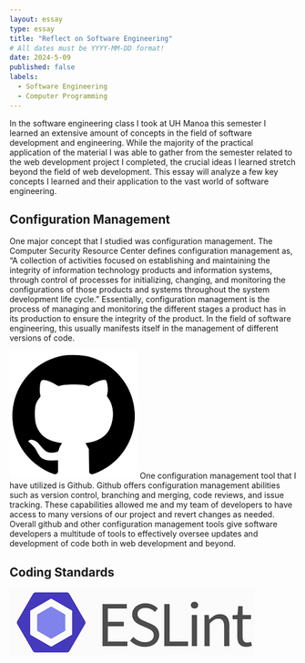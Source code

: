```yaml
---
layout: essay
type: essay
title: "Reflect on Software Engineering"
# All dates must be YYYY-MM-DD format!
date: 2024-5-09
published: false
labels:
  - Software Engineering
  - Computer Programming
---
```



In the software engineering class I took at UH Manoa this semester I learned an extensive amount of concepts in the field of software development and engineering. While the majority of the practical application of the material I was able to gather from the semester related to the web development project I completed, the crucial ideas I learned stretch beyond the field of web development. This essay will analyze a few key concepts I learned and their application to the vast world of software engineering. 

<h2>Configuration Management</h2>

One major concept that I studied was configuration management. <a src=“https://csrc.nist.gov/glossary/term/configuration_management”> The Computer Security Resource Center</a> defines configuration management as, “A collection of activities focused on establishing and maintaining the integrity of information technology products and information systems, through control of processes for initializing, changing, and monitoring the configurations of those products and systems throughout the system development life cycle.” Essentially, configuration management is the process of managing and monitoring the different stages a product has in its production to ensure the integrity of the product. In the field of software engineering, this usually manifests itself in the management of different versions of code.

<img class="img-fluid" src="../img/github.png">
One configuration management tool that I have utilized is Github. Github offers configuration management abilities such as version control, branching and merging, code reviews, and issue tracking. These capabilities allowed me and my team of developers to have access to many versions of our project and revert changes as needed. Overall github and other configuration management tools give software developers a multitude of tools to effectively oversee updates and development of code both in web development and beyond.

<h2>Coding Standards</h2>

<img class="img-fluid" src="../img/ESLint.png">

